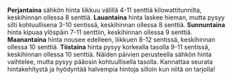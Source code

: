 **Perjantaina** sähkön hinta liikkuu välillä 4-11 senttiä kilowattitunnilta, keskihinnan ollessa 8 senttiä. **Lauantaina** hinta laskee hieman, mutta pysyy silti kohtuullisena 3-10 sentissä, keskihinnan ollessa 8 senttiä. **Sunnuntaina** hinta kipuaa ylöspäin 7-11 senttiin, keskihinnan ollessa 9 senttiä. **Maanantaina** hinta nousee edelleen, liikkuen 8-12 sentissä, keskihinnan ollessa 10 senttiä. **Tiistaina** hinta pysyy korkealla tasolla 9-11 sentissä, keskihinnan ollessa 10 senttiä. Näiden päivien perusteella sähkön hinta vaihtelee, mutta pysyy pääosin kohtuullisella tasolla. Kannattaa seurata hintakehitystä ja hyödyntää halvempia hintoja silloin kun niitä on tarjolla!
